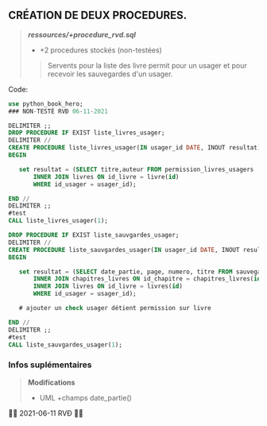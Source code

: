 ## CRÉATION DE DEUX PROCEDURES.

 > ***ressources/+procedure_rvd.sql***
 > - +2 procedures stockés (non-testées)
 >>Servents pour la liste des livre permit pour un usager et pour recevoir les sauvegardes d'un usager.

 Code:

 ```sql
 use python_book_hero;
 ### NON-TESTÉ RVÐ 06-11-2021

DELIMITER ;;
DROP PROCEDURE IF EXIST liste_livres_usager;
DELIMITER //
CREATE PROCEDURE liste_livres_usager(IN usager_id DATE, INOUT resultat)
BEGIN

	set resultat = (SELECT titre,auteur FROM permission_livres_usagers 
        INNER JOIN livres ON id_livre = livre(id) 
        WHERE id_usager = usager_id);

END //
DELIMITER ;;
#test
CALL liste_livres_usager(1);

DROP PROCEDURE IF EXIST liste_sauvgardes_usager;
DELIMITER //
CREATE PROCEDURE liste_sauvgardes_usager(IN usager_id DATE, INOUT resultat)
BEGIN

	set resultat = (SELECT date_partie, page, numero, titre FROM sauvegarde_parties 
        INNER JOIN chapitres_livres ON id_chapitre = chapitres_livres(id)
        INNER JOIN livres ON id_livre = livres(id) 
        WHERE id_usager = usager_id);

    # ajouter un check usager détient permission sur livre

END //
DELIMITER ;;
#test
CALL liste_sauvgardes_usager(1);

 ```

### Infos suplémentaires
> **Modifications**
>- UML +champs date_partie()


👨‍💻 2021-06-11 RVÐ 👨‍💻
